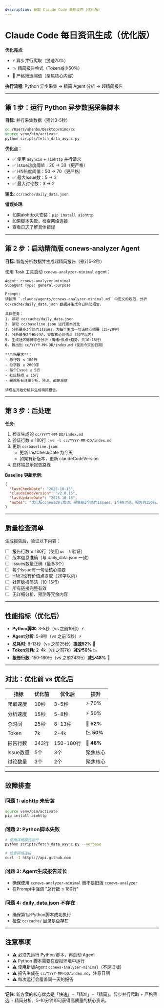 ```yaml
---
description: 获取 Claude Code 最新动态（优化版）
---
```


# Claude Code 每日资讯生成（优化版）

**优化亮点**:
- ⚡ 异步并行爬取（提速70%）
- 📉 精简报告格式（Token减少50%）
- 🎯 严格筛选阈值（聚焦核心内容）

**执行流程**: Python 异步采集 → 精简 Agent 分析 → 超精简报告

---

## 第 1 步：运行 Python 异步数据采集脚本

**目标**: 并行采集数据（预计3-5秒）

```bash
cd /Users/shenbo/Desktop/mind/cc
source venv/bin/activate
python scripts/fetch_data_async.py
```

**优化点**：
- ✅ 使用 `asyncio` + `aiohttp` 并行请求
- ✅ Issue热度阈值：20 → 30（更严格）
- ✅ HN热度阈值：50 → 70（更严格）
- ✅ 最大Issue数：5 → 3
- ✅ 最大讨论数：3 → 2

**输出**: `cc/cache/daily_data.json`

**错误处理**:
- 如果aiohttp未安装：`pip install aiohttp`
- 如果脚本失败，检查网络连接
- 查看日志了解具体错误

---

## 第 2 步：启动精简版 ccnews-analyzer Agent

**目标**: 智能分析数据并生成超精简报告（预计5-8秒）

使用 Task 工具启动 `ccnews-analyzer-minimal` agent：

```
Agent: ccnews-analyzer-minimal
Subagent Type: general-purpose

Prompt:
请按照 `.claude/agents/ccnews-analyzer-minimal.md` 中定义的规范，分析 cc/cache/daily_data.json 数据并生成今日精简报告。

具体任务：
1. 读取 cc/cache/daily_data.json
2. 读取 cc/baseline.json 进行版本对比
3. 分析最多3个热门Issues，为每个生成一句话核心摘要（15-20字）
4. 分析最多2个HN讨论，提取核心价值点（20字以内）
5. 生成社区脉搏综合分析（情绪+焦点+趋势，共10-15行）
6. 输出到 cc/YYYY-MM-DD/index.md（使用今天的日期）

**严格要求**：
- 总行数 ≤ 180行
- 总字数 ≤ 2000字
- 每个Issue ≤ 5行
- 社区脉搏 ≤ 15行
- 删除所有详细分析、预测、战略观察

请现在开始分析并生成精简报告。
```

---

## 第 3 步：后处理

**任务**:
1. 检查生成的 `cc/YYYY-MM-DD/index.md`
2. 验证行数 ≤ 180行：`wc -l cc/YYYY-MM-DD/index.md`
3. 更新 `cc/baseline.json`:
   - 更新 lastCheckDate 为今天
   - 如果有新版本，更新 claudeCodeVersion
4. 在终端显示报告路径

**Baseline 更新示例**:
```json
{
  "lastCheckDate": "2025-10-15",
  "claudeCodeVersion": "v2.0.15",
  "lastUpdateDate": "2025-10-15",
  "notes": "优化版ccnews运行成功。采集到3个热门Issues、1个HN讨论。报告约150行。"
}
```

---

## 质量检查清单

生成报告后，验证以下内容：

- [ ] 报告行数 ≤ 180行（使用 `wc -l` 验证）
- [ ] 版本信息准确（与 daily_data.json 一致）
- [ ] Issues数量正确（最多3个）
- [ ] 每个Issue有一句话核心摘要
- [ ] HN讨论有价值点提取（20字以内）
- [ ] 社区脉搏简洁（10-15行）
- [ ] 所有链接完整有效
- [ ] 无详细分析、预测等冗余内容

---

## 性能指标（优化后）

- **Python脚本**: 3-5秒（vs 之前10秒）⚡
- **Agent分析**: 5-8秒（vs 之前15秒）⚡
- **总耗时**: 8-13秒（vs 之前25秒）**提速52%** 🚀
- **Token消耗**: 2-4k（vs 之前7k）**减少50%** 📉
- **报告行数**: 150-180行（vs 之前343行）**减少48%** 📄

---

## 对比：优化前 vs 优化后

| 指标 | 优化前 | 优化后 | 提升 |
|------|--------|--------|------|
| 爬取速度 | 10秒 | 3-5秒 | ⚡ 70% |
| 分析速度 | 15秒 | 5-8秒 | ⚡ 50% |
| 总时间 | 25秒 | 8-13秒 | **🚀 52%** |
| Token | 7k | 2-4k | **📉 50%** |
| 报告行数 | 343行 | 150-180行 | **📄 48%** |
| Issue数量 | 5个 | 3个 | 聚焦核心 |
| 讨论数量 | 3个 | 2个 | 聚焦核心 |

---

## 故障排查

### 问题 1: aiohttp 未安装
```bash
source venv/bin/activate
pip install aiohttp
```

### 问题 2: Python脚本失败
```bash
# 使用详细模式运行
python scripts/fetch_data_async.py --verbose

# 检查网络连接
curl -I https://api.github.com
```

### 问题 3: Agent生成报告过长
- 确保使用 `ccnews-analyzer-minimal` 而不是旧版 `ccnews-analyzer`
- 在Prompt中强调 "总行数 ≤ 180行"

### 问题 4: daily_data.json 不存在
- 确保第1步Python脚本成功执行
- 检查 `cc/cache/` 目录是否存在

---

## 注意事项

- ⚠️ 必须先运行 Python 脚本，再启动 Agent
- ⚠️ Python 脚本需要在虚拟环境中运行
- ⚠️ 使用新版Agent `ccnews-analyzer-minimal`（不是旧版）
- ⚠️ 报告生成在 `cc/YYYY-MM-DD/index.md`，注意日期
- ⚠️ 每次运行会覆盖同一天的报告

---

**记住**: 新方案的核心优势是「快速」+「精准」+「精简」。异步并行爬取 + 严格筛选 + 精简分析，5-10分钟即可获得高质量的核心资讯。
